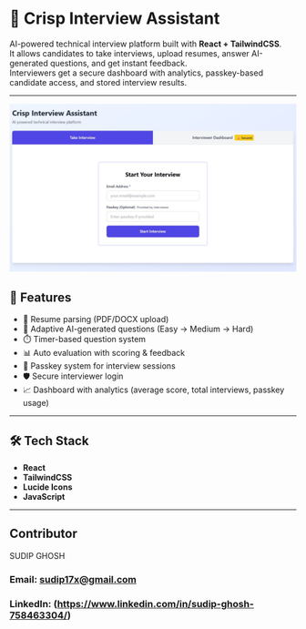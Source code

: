 # 🤖 Crisp Interview Assistant

AI-powered technical interview platform built with **React + TailwindCSS**.  
It allows candidates to take interviews, upload resumes, answer AI-generated questions, and get instant feedback.  
Interviewers get a secure dashboard with analytics, passkey-based candidate access, and stored interview results.

---

![image alt](https://github.com/sudip17x/Crisp_Interview_Assistant/blob/a7b19a92367445d31144327a16af596d4b61a5a8/Ai_interview.jpg)


## 🚀 Features
- 📄 Resume parsing (PDF/DOCX upload)
- 🎯 Adaptive AI-generated questions (Easy → Medium → Hard)
- ⏱️ Timer-based question system
- 📊 Auto evaluation with scoring & feedback
- 🔑 Passkey system for interview sessions
- 🛡 Secure interviewer login
- 📈 Dashboard with analytics (average score, total interviews, passkey usage)

---

## 🛠 Tech Stack
- **React**
- **TailwindCSS**
- **Lucide Icons**
- **JavaScript**

---

## Contributor
 SUDIP GHOSH
### Email: sudip17x@gmail.com
### LinkedIn: (https://www.linkedin.com/in/sudip-ghosh-758463304/)
